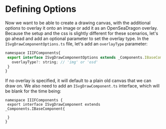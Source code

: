 # Defining Options

Now we want to be able to create a drawing canvas, with the additional _options_ to overlay it onto an image or add it as an OpenSeaDragon overlay. Because the setup and the css is slightly different for these scenarios, let's go ahead and add an optional parameter to set the overlay type.  In the `ISvgDrawComponentOptions.ts` file, let's add an `overlayType` parameter:

```js
namespace IIIFComponents{
 export interface ISvgDrawComponentOptions extends _Components.IBaseComponentOptions {
   overlayType?: string; // 'img' or 'osd'
 }
}
```

If no overlay is specified, it will default to a plain old canvas that we can draw on.  We also need to add an `ISvgDrawComponent.ts` interface, which will be blank for the time being:

```
namespace IIIFComponents {
 export interface ISvgDrawComponent extends _Components.IBaseComponent{

 }
}

```



